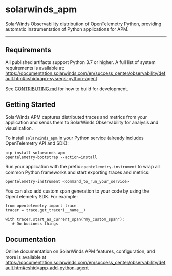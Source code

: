 # solarwinds_apm
SolarWinds Observability distribution of OpenTelemetry Python, providing automatic instrumentation of Python applications for APM.

----
## Requirements
All published artifacts support Python 3.7 or higher. A full list of system requirements is available at: https://documentation.solarwinds.com/en/success_center/observability/default.htm#cshid=app-sysreqs-python-agent

See [CONTRIBUTING.md](https://github.com/appoptics/solarwinds-apm-python/blob/main/CONTRIBUTING.md) for how to build for development.

## Getting Started
SolarWinds APM captures distributed traces and metrics from your application and sends them to SolarWinds Observability for analysis and visualization.

To install `solarwinds_apm` in your Python service (already includes OpenTelemetry API and SDK):
```
pip install solarwinds-apm
opentelemetry-bootstrap --action=install
```

Run your application with the prefix `opentelemetry-instrument` to wrap all common Python frameworks and start exporting traces and metrics:
```
opentelemetry-instrument <command_to_run_your_service>
```

You can also add custom span generation to your code by using the OpenTelemetry SDK. For example:
```
from opentelemetry import trace
tracer = trace.get_tracer(__name__)

with tracer.start_as_current_span("my_custom_span"):
   # Do business things
```


## Documentation

Online documentation on SolarWinds APM features, configuration, and more is available at https://documentation.solarwinds.com/en/success_center/observability/default.htm#cshid=app-add-python-agent

